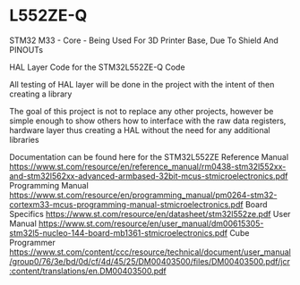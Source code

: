 # L552ZE-Q
STM32 M33 - Core - Being Used For 3D Printer Base, Due To Shield And PINOUTs

HAL Layer Code for the STM32L552ZE-Q Code

All testing of HAL layer will be done in the project with the intent of then creating a library 

The goal of this project is not to replace any other projects, however be simple enough to show others how to interface with the raw data registers, hardware layer thus creating a HAL without the need for any additional libraries

Documentation can be found here for the STM32L552ZE
Reference Manual
https://www.st.com/resource/en/reference_manual/rm0438-stm32l552xx-and-stm32l562xx-advanced-armbased-32bit-mcus-stmicroelectronics.pdf
Programming Manual
https://www.st.com/resource/en/programming_manual/pm0264-stm32-cortexm33-mcus-programming-manual-stmicroelectronics.pdf
Board Specifics
https://www.st.com/resource/en/datasheet/stm32l552ze.pdf
User Manual
https://www.st.com/resource/en/user_manual/dm00615305-stm32l5-nucleo-144-board-mb1361-stmicroelectronics.pdf
Cube Programmer
https://www.st.com/content/ccc/resource/technical/document/user_manual/group0/76/3e/bd/0d/cf/4d/45/25/DM00403500/files/DM00403500.pdf/jcr:content/translations/en.DM00403500.pdf
